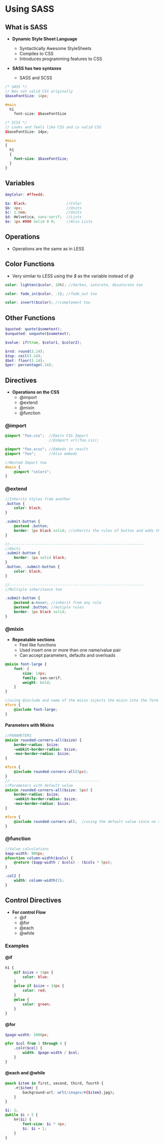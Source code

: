 # Using SASS

## What is SASS

* **Dynamic Style Sheet Language**
    * Syntactically Awesome StyleSheets
    * Compiles to CSS
    * Introduces programming features to CSS

* **SASS has two syntaxes**
    * SASS and SCSS

```SCSS
/* SASS */
// Was not valid CSS originally
$baseFontSize: 14px;

#main
  h1
    font-size: $baseFontSize

/* SCSS */
// Looks and feels like CSS and is valid CSS
$baseFontSize: 14px;

#main
{
  h1
  {
    font-size: $baseFontSize;
  }
}
```

## Variables

```scss
$myColor: #ffeedd;

$a: Black;                  //Color
$b: 4px;                    //Units
$c: 1.0em;                  //Units
$d: Helvetica, sans-serif;  //Lists
$e: 1px #000 Solid 0 0;     //Also Lists
```

## Operations

* Operations are the same as in LESS

## Color Functions

* Very similar to LESS using the *$* as the variable instead of *@*

```scss
color: lighten($color, 10%); //darken, saturate, desaturate too

color: fade_in($color, .1); //fade_out too

color: invert($color); //complement too
```

## Other Functions

```scss
$quoted: quote($sometext);
$unquoted: unquote($sometext);

$value: if(true, $color1, $color2);

$rnd: round(3.14);
$top: ceil(3.14);
$bot: floor(3.14);
$per: percentage(.14);
```

## Directives

* **Operations on the CSS**
    * @import
    * @extend
    * @mixin
    * @function

### @import

```scss
@import "foo.css";  //Emits CSS Import
                    //@import url(foo.css);

@import "foo.scss"; //Embeds in result
@import "foo";      //Also embeds

//Nested Import too
#main {
    @import "colors";
}
```

### @extend

```scss
//Inherits Styles from another
.button {
    color: black;
}

.submit-button {
    @extend .button;
    border: 1px black solid; //inherits the rules of button and adds the border rule
}

//--------------------------------------------------------------
//Emits
.submit-button {
    border: 1px solid black;
}
.button, .submit-button {
    color: black;
}

//--------------------------------------------------------------
//Multiple inheritance too

.submit-button {
    @extend a:hover; //inherit from any rule
    @extend .button; //mutiple rules
    border: 1px black solid;
}
```

### @mixin

* **Repeatable sections**
    * Feel like functions
    * Used insert one or more than one name/value pair
    * Can accept parameters, defaults and overloads

```scss
@mixin font-large {
    font: {
        size: 14px;
        family: san-serif;
        weight: bold;
    }
}

//using @include and name of the mixin injects the mixin into the form
#form {
    @include font-large;
}
```

#### Parameters with Mixins

```scss
//PARAMETERS
@mixin rounded-corners-all($size) {
    border-radius: $size;
    -webkit-border-radius: $size;
    -moz-border-radius: $size;
}

#form {
    @include rounded-corners-all(5px);
}
//-----------------------------------------
//Parameters with default value
@mixin rounded-corners-all($size: 5px) {
    border-radius: $size;
    -webkit-border-radius: $size;
    -moz-border-radius: $size;
}

#form {
    @include rounded-corners-all;  //using the default value since no specific value is specified
}
```

### @function

```scss
//Value calculations
$app-width: 900px;
@function column-width($cols) {
    @return ($app-width / $cols) - ($cols * 5px);
}

.col2 {
    width: column-width(2);
}
```

## Control Directives

* **For control Flow**
    * @if
    * @for
    * @each
    * @while

### Examples

#### @if

```scss
h1 {
    @if $size > 14px {
        color: blue;
    }
    @else if $size < 14px {
        color: red;
    }
    @else {
        color: green;
    }
}
```

#### @for

```scss
$page-width: 1000px;

@for $col from 1 through 4 {
    .col#{$col} {
        width: $page-width / $col;
    }
}
```

#### @each and @while

```scss
@each $item in first, second, third, fourth {
    .#{$item} {
        background-url: url(/images/#{$item}.jpg);
    }
}

$i: 1;
@while $i < 5 {
    h#{$i} {
        font-size: $i * 4px;
        $i: $i + 1;
    }
}
```